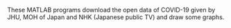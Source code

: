 These MATLAB programs download the open data of COVID-19 given by JHU, MOH of Japan and NHK (Japanese public TV) and draw some graphs. 

